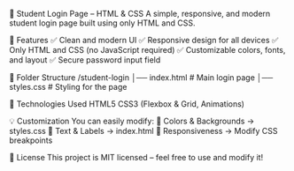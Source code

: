📌 Student Login Page – HTML & CSS
A simple, responsive, and modern student login page built using only HTML and CSS.

🚀 Features
✅ Clean and modern UI
✅ Responsive design for all devices
✅ Only HTML and CSS (no JavaScript required)
✅ Customizable colors, fonts, and layout
✅ Secure password input field

📂 Folder Structure
/student-login
│── index.html        # Main login page
│── styles.css        # Styling for the page

🔧 Technologies Used
HTML5
CSS3 (Flexbox & Grid, Animations)

💡 Customization
You can easily modify:
🎨 Colors & Backgrounds → styles.css
📜 Text & Labels → index.html
📱 Responsiveness → Modify CSS breakpoints

📜 License
This project is MIT licensed – feel free to use and modify it!




